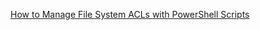 [How to Manage File System ACLs with PowerShell Scripts](https://blog.netwrix.com/2018/04/18/how-to-manage-file-system-acls-with-powershell-scripts/)
